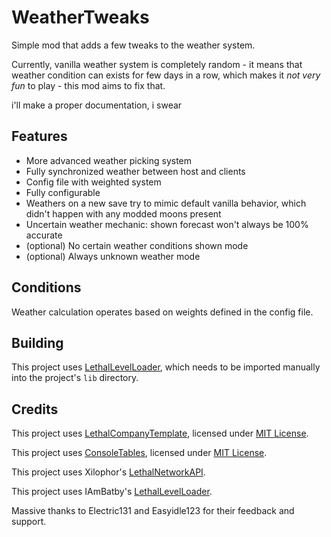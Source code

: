 # WeatherTweaks

Simple mod that adds a few tweaks to the weather system.

Currently, vanilla weather system is completely random - it means that weather condition can exists for few days in a row, which makes it _not very fun_ to play - this mod aims to fix that.

i'll make a proper documentation, i swear

## Features

- More advanced weather picking system
- Fully synchronized weather between host and clients
- Config file with weighted system
- Fully configurable
- Weathers on a new save try to mimic default vanilla behavior, which didn't happen with any modded moons present
- Uncertain weather mechanic: shown forecast won't always be 100% accurate
- (optional) No certain weather conditions shown mode
- (optional) Always unknown weather mode

## Conditions

Weather calculation operates based on weights defined in the config file.

## Building

This project uses [LethalLevelLoader](https://github.com/IAmBatby/LethalLevelLoader), which needs to be imported manually into the project's `lib` directory.

## Credits

This project uses [LethalCompanyTemplate](https://github.com/LethalCompany/LethalCompanyTemplate), licensed under [MIT License](https://github.com/LethalCompany/LethalCompanyTemplate/blob/main/LICENSE).

This project uses [ConsoleTables](https://github.com/khalidabuhakmeh/ConsoleTables), licensed under [MIT License](https://github.com/khalidabuhakmeh/ConsoleTables/blob/main/LICENSE).

This project uses Xilophor's [LethalNetworkAPI](https://github.com/Xilophor/LethalNetworkAPI).

This project uses IAmBatby's [LethalLevelLoader](https://github.com/IAmBatby/LethalLevelLoader).

Massive thanks to Electric131 and Easyidle123 for their feedback and support.
